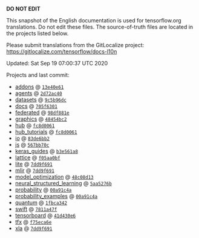 __DO NOT EDIT__

This snapshot of the English documentation is used for tensorflow.org
translations. Do not edit these files. The source-of-truth files are located in
the projects listed below.

Please submit translations from the GitLocalize project: https://gitlocalize.com/tensorflow/docs-l10n

Updated: Sat Sep 19 07:00:37 UTC 2020

Projects and last commit:

- [addons](https://github.com/tensorflow/addons/tree/master/docs) @ <a href='https://github.com/tensorflow/addons/commit/13e40e613df3ead8f190258b273aeccaff05dedc'><code>13e40e61</code></a>
- [agents](https://github.com/tensorflow/agents/tree/master/docs) @ <a href='https://github.com/tensorflow/agents/commit/2d72ac40db9da11c6b94494d1092bd3b327407ff'><code>2d72ac40</code></a>
- [datasets](https://github.com/tensorflow/datasets/tree/master/docs) @ <a href='https://github.com/tensorflow/datasets/commit/9c5b96dc0c20194123ecf78ac1990f94755a810a'><code>9c5b96dc</code></a>
- [docs](https://github.com/tensorflow/docs/tree/master/site/en) @ <a href='https://github.com/tensorflow/docs/commit/705f63013e7f26ba6052e90ea3836153a47406c6'><code>705f6301</code></a>
- [federated](https://github.com/tensorflow/federated/tree/master/docs) @ <a href='https://github.com/tensorflow/federated/commit/98df881ecae5c1b3d581647522acd870f666fceb'><code>98df881e</code></a>
- [graphics](https://github.com/tensorflow/graphics/tree/master/tensorflow_graphics/g3doc) @ <a href='https://github.com/tensorflow/graphics/commit/48454bc297e4b7b59e1fac8b4cc92058e1d7642e'><code>48454bc2</code></a>
- [hub](https://github.com/tensorflow/hub/tree/master/docs) @ <a href='https://github.com/tensorflow/hub/commit/fc8d0061db0361691ba14ec4a021d80560051b4a'><code>fc8d0061</code></a>
- [hub_tutorials](https://github.com/tensorflow/hub/tree/master/examples/colab) @ <a href='https://github.com/tensorflow/hub/commit/fc8d0061db0361691ba14ec4a021d80560051b4a'><code>fc8d0061</code></a>
- [io](https://github.com/tensorflow/io/tree/master/docs) @ <a href='https://github.com/tensorflow/io/commit/83de6bb232156df55b6b70b87b2bed1cb20dc61e'><code>83de6bb2</code></a>
- [js](https://github.com/tensorflow/tfjs-website/tree/master/docs) @ <a href='https://github.com/tensorflow/tfjs-website/commit/567bb70c360e7785d460f9fff6a2863fb9b977b4'><code>567bb70c</code></a>
- [keras_guides](https://github.com/keras-team/keras-io/tree/master/tf) @ <a href='https://github.com/keras-team/keras-io/commit/b3e561a8aa82c4a583b719331d158b666a2f6520'><code>b3e561a8</code></a>
- [lattice](https://github.com/tensorflow/lattice/tree/master/docs) @ <a href='https://github.com/tensorflow/lattice/commit/f05aa0bf2e85756f7a5f49f1378f0d1e428bea2d'><code>f05aa0bf</code></a>
- [lite](https://github.com/tensorflow/tensorflow/tree/master/tensorflow/lite/g3doc) @ <a href='https://github.com/tensorflow/tensorflow/commit/7dd9f691ae838579f8c970f6d9c0d9b1ab62e63f'><code>7dd9f691</code></a>
- [mlir](https://github.com/tensorflow/tensorflow/tree/master/tensorflow/compiler/mlir/g3doc) @ <a href='https://github.com/tensorflow/tensorflow/commit/7dd9f691ae838579f8c970f6d9c0d9b1ab62e63f'><code>7dd9f691</code></a>
- [model_optimization](https://github.com/tensorflow/model-optimization/tree/master/tensorflow_model_optimization/g3doc) @ <a href='https://github.com/tensorflow/model-optimization/commit/48c08d13629ff062ce1720d53a035bbfa0331b83'><code>48c08d13</code></a>
- [neural_structured_learning](https://github.com/tensorflow/neural-structured-learning/tree/master/g3doc) @ <a href='https://github.com/tensorflow/neural-structured-learning/commit/5aa5276be40c70347c1aef76d7774e3f16572085'><code>5aa5276b</code></a>
- [probability](https://github.com/tensorflow/probability/tree/master/tensorflow_probability/g3doc) @ <a href='https://github.com/tensorflow/probability/commit/00a91c4a775e305938fe61e31f1065dda580dfaf'><code>00a91c4a</code></a>
- [probability_examples](https://github.com/tensorflow/probability/tree/master/tensorflow_probability/examples/jupyter_notebooks) @ <a href='https://github.com/tensorflow/probability/commit/00a91c4a775e305938fe61e31f1065dda580dfaf'><code>00a91c4a</code></a>
- [quantum](https://github.com/tensorflow/quantum/tree/master/docs) @ <a href='https://github.com/tensorflow/quantum/commit/1fbca34290e98289ae3e0ba6bc294b9531725864'><code>1fbca342</code></a>
- [swift](https://github.com/tensorflow/swift/tree/master/docs/site) @ <a href='https://github.com/tensorflow/swift/commit/7811a47f833f944982f6dc04301413854d76953b'><code>7811a47f</code></a>
- [tensorboard](https://github.com/tensorflow/tensorboard/tree/master/docs) @ <a href='https://github.com/tensorflow/tensorboard/commit/41d430e6ea5a4614cec9db08aa74ca6c5f36e11c'><code>41d430e6</code></a>
- [tfx](https://github.com/tensorflow/tfx/tree/master/docs) @ <a href='https://github.com/tensorflow/tfx/commit/f75eca6e19de45ac8c1dad28f5b201ad0575cd9a'><code>f75eca6e</code></a>
- [xla](https://github.com/tensorflow/tensorflow/tree/master/tensorflow/compiler/xla/g3doc) @ <a href='https://github.com/tensorflow/tensorflow/commit/7dd9f691ae838579f8c970f6d9c0d9b1ab62e63f'><code>7dd9f691</code></a>

